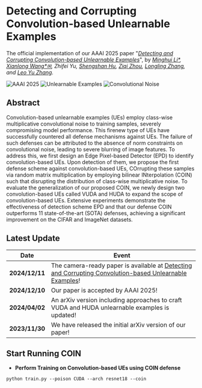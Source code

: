 # Detecting and Corrupting Convolution-based Unlearnable Examples
The official implementation of our AAAI 2025 paper "*[Detecting and Corrupting Convolution-based Unlearnable Examples](https://arxiv.org/pdf/2311.18403)*", by *[Minghui Li*](http://trustai.cse.hust.edu.cn/index.htm), [Xianlong Wang*✉](https://wxldragon.github.io/), Zhifei Yu, [Shengshan Hu](http://trustai.cse.hust.edu.cn/index.htm), [Ziqi Zhou](https://zhou-zi7.github.io/), [Longling Zhang](https://scholar.google.com.hk/citations?user=3YvpfSwAAAAJ&hl=zh-CN&oi=ao), and [Leo Yu Zhang](https://scholar.google.com.hk/citations?user=JK21OM0AAAAJ&hl=zh-CN&oi=ao).*

![AAAI 2025](https://img.shields.io/badge/AAAI-2025-blue.svg?style=plastic) 
![Unlearnable Examples](https://img.shields.io/badge/Unlearnable-Examples-yellow.svg?style=plastic)
![Convolutional Noise](https://img.shields.io/badge/Convolutional-Noise-orange.svg?style=plastic)

## Abstract
Convolution-based unlearnable examples (UEs) employ class-wise multiplicative convolutional noise to training samples, severely compromising model performance. This firenew type of UEs have successfully countered all defense mechanisms against UEs. The failure of such defenses can be
attributed to the absence of norm constraints on convolutional noise, leading to severe blurring of image features. To address this, we first design an Edge Pixel-based Detector (EPD) to identify convolution-based UEs. Upon detection of them, we propose the first defense scheme against convolution-based UEs, COrrupting these samples via random matrix multiplication by employing bilinear INterpolation (COIN) such that
disrupting the distribution of class-wise multiplicative noise. To evaluate the generalization of our proposed COIN, we newly design two convolution-based UEs called VUDA and HUDA to expand the scope of convolution-based UEs. Extensive experiments demonstrate the effectiveness of detection scheme EPD and that our defense COIN outperforms 11 state-of-the-art (SOTA) defenses, achieving a significant improvement on the CIFAR and ImageNet datasets.




## Latest Update
| Date       | Event    |
|------------|----------|
| **2024/12/11** | The camera-ready paper is available at [Detecting and Corrupting Convolution-based Unlearnable Examples](https://arxiv.org/pdf/2311.18403)!|
| **2024/12/10** | Our paper is accepted by AAAI 2025!|
| **2024/04/02** | An arXiv version including approaches to craft VUDA and HUDA unlearnable examples is updated!|
| **2023/11/30** | We have released the initial arXiv version of our paper!  |

## Start Running COIN
- **Perform Training on Convolution-based UEs using COIN defense**
```shell
python train.py --poison CUDA --arch resnet18 --coin
```
